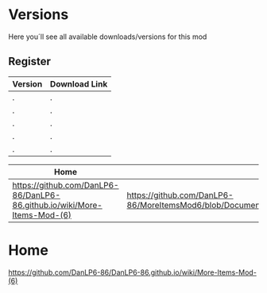 # Versions
Here you´ll see all available downloads/versions for this mod

## Register
| Version                             | Download Link                                                                                           |
| ----------------------------------- | ------------------------------------------------------------------------------------------------------- |
| . | . |
| . | . |
| . | . |
| . | . |
| . | . |

| Home                                                                     |                                                                               |
| ------------------------------------------------------------------------ | ----------------------------------------------------------------------------- |
| https://github.com/DanLP6-86/DanLP6-86.github.io/wiki/More-Items-Mod-(6) | https://github.com/DanLP6-86/MoreItemsMod6/blob/Documentation/Ver.md#home |




# Home
https://github.com/DanLP6-86/DanLP6-86.github.io/wiki/More-Items-Mod-(6)
